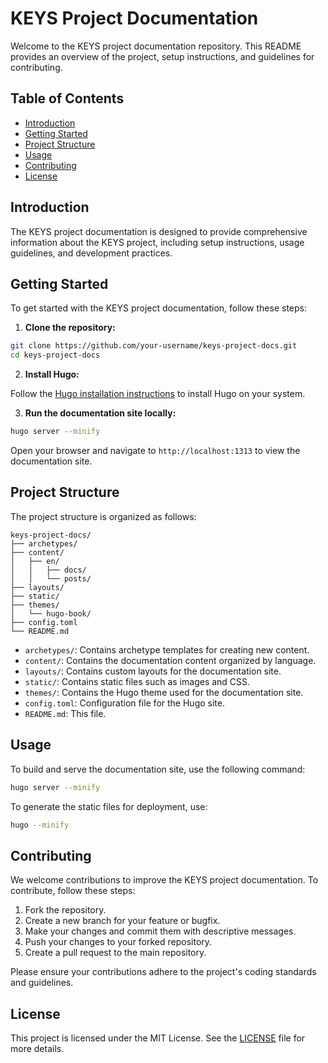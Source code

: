 # KEYS Project Documentation

Welcome to the KEYS project documentation repository. This README provides an overview of the project, setup instructions, and guidelines for contributing.

## Table of Contents

- [Introduction](#introduction)
- [Getting Started](#getting-started)
- [Project Structure](#project-structure)
- [Usage](#usage)
- [Contributing](#contributing)
- [License](#license)

## Introduction

The KEYS project documentation is designed to provide comprehensive information about the KEYS project, including setup instructions, usage guidelines, and development practices.

## Getting Started

To get started with the KEYS project documentation, follow these steps:

1. **Clone the repository:**

  ```sh
  git clone https://github.com/your-username/keys-project-docs.git
  cd keys-project-docs
  ```

2. **Install Hugo:**

  Follow the [Hugo installation instructions](https://gohugo.io/getting-started/installing/) to install Hugo on your system.

3. **Run the documentation site locally:**

  ```sh
  hugo server --minify
  ```

  Open your browser and navigate to `http://localhost:1313` to view the documentation site.

## Project Structure

The project structure is organized as follows:

```
keys-project-docs/
├── archetypes/
├── content/
│   ├── en/
│   │   ├── docs/
│   │   └── posts/
├── layouts/
├── static/
├── themes/
│   └── hugo-book/
├── config.toml
└── README.md
```

- `archetypes/`: Contains archetype templates for creating new content.
- `content/`: Contains the documentation content organized by language.
- `layouts/`: Contains custom layouts for the documentation site.
- `static/`: Contains static files such as images and CSS.
- `themes/`: Contains the Hugo theme used for the documentation site.
- `config.toml`: Configuration file for the Hugo site.
- `README.md`: This file.

## Usage

To build and serve the documentation site, use the following command:

```sh
hugo server --minify
```

To generate the static files for deployment, use:

```sh
hugo --minify
```

## Contributing

We welcome contributions to improve the KEYS project documentation. To contribute, follow these steps:

1. Fork the repository.
2. Create a new branch for your feature or bugfix.
3. Make your changes and commit them with descriptive messages.
4. Push your changes to your forked repository.
5. Create a pull request to the main repository.

Please ensure your contributions adhere to the project's coding standards and guidelines.

## License

This project is licensed under the MIT License. See the [LICENSE](LICENSE) file for more details.
